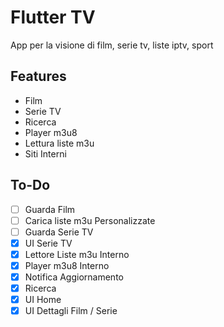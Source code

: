 # Flutter TV
App per la visione di film, serie tv, liste iptv, sport

## Features

- Film
- Serie TV
- Ricerca
- Player m3u8
- Lettura liste m3u
- Siti Interni

## To-Do
- [ ] Guarda Film 
- [ ] Carica liste m3u Personalizzate 
- [ ] Guarda Serie TV 
- [x] UI Serie TV 
- [x] Lettore Liste m3u Interno
- [x] Player m3u8 Interno
- [x] Notifica Aggiornamento
- [x] Ricerca
- [x] UI Home
- [x] UI Dettagli Film / Serie
